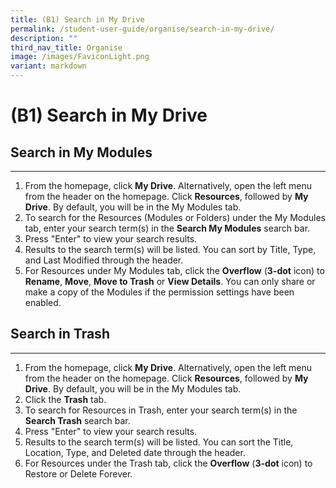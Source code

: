 ```yaml
---
title: (B1) Search in My Drive
permalink: /student-user-guide/organise/search-in-my-drive/
description: ""
third_nav_title: Organise
image: /images/FaviconLight.png
variant: markdown
---
```

<h1>(B1) Search in My Drive</h1>

<h2>Search in My Modules</h2>
<hr>
<ol>
    <li>From the homepage, click <strong>My Drive</strong>. Alternatively, open the left menu from the header on the homepage. Click <strong>Resources</strong>, followed by <strong>My Drive</strong>. By default, you will be in the My Modules tab.</li>
    <li>To search for the Resources&nbsp;(Modules or Folders) under the My Modules tab, enter your search term(s) in the <strong>Search My Modules</strong> search bar.</li>
    <li>Press "Enter" to view your search results.</li>
    <li>Results to the search term(s) will be listed. You can sort by Title, Type, and Last Modified through the header.</li>
    <li>For Resources under My Modules tab, click the <strong>Overflow</strong> (<strong>3-dot</strong> icon) to <strong>Rename</strong>, <strong>Move</strong>, <strong>Move to Trash</strong> or <strong>View Details</strong>. You can only share or make a copy of the Modules if the permission settings have been enabled.</li>
</ol>

<h2>Search in Trash</h2>
<hr>
<ol>
    <li>From the homepage, click <strong>My Drive</strong>. Alternatively, open the left menu from the header on the homepage. Click <strong>Resources</strong>, followed by <strong>My Drive</strong>. By default, you will be in the My Modules tab.</li>
    <li>Click the <strong>Trash</strong> tab.</li>
    <li>To search for Resources in Trash, enter your search term(s) in the <strong>Search Trash</strong> search bar.</li>
    <li>Press "Enter" to view your search results.</li>
    <li>Results to the search term(s) will be listed. You can sort the Title, Location, Type, and Deleted date through the header.</li>
    <li>For Resources under the Trash tab, click the <strong>Overflow</strong> (<strong>3-dot</strong> icon) to Restore or Delete Forever.</li>
</ol>